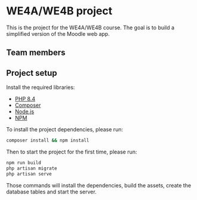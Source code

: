 # WE4A/WE4B project

This is the project for the WE4A/WE4B course.
The goal is to build a simplified version of the Moodle web app.

## Team members


## Project setup

Install the required libraries:

- [PHP 8.4](https://www.php.net/downloads.php)
- [Composer](https://getcomposer.org/download/)
- [Node.js](https://nodejs.org/en/download/)
- [NPM](https://www.npmjs.com/get-npm)

To install the project dependencies, please run:

```bash
composer install && npm install
```

Then to start the project for the first time, please run:

```bash
npm run build
php artisan migrate
php artisan serve
```

Those commands will install the dependencies, build the assets, create the database tables and start the server.